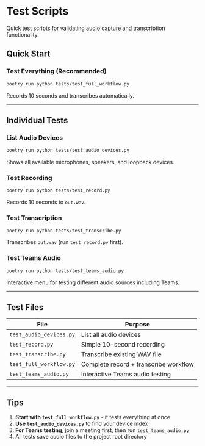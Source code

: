 # Test Scripts

Quick test scripts for validating audio capture and transcription functionality.

## Quick Start

### Test Everything (Recommended)
```bash
poetry run python tests/test_full_workflow.py
```
Records 10 seconds and transcribes automatically.

---

## Individual Tests

### List Audio Devices
```bash
poetry run python tests/test_audio_devices.py
```
Shows all available microphones, speakers, and loopback devices.

### Test Recording
```bash
poetry run python tests/test_record.py
```
Records 10 seconds to `out.wav`.

### Test Transcription
```bash
poetry run python tests/test_transcribe.py
```
Transcribes `out.wav` (run `test_record.py` first).

### Test Teams Audio
```bash
poetry run python tests/test_teams_audio.py
```
Interactive menu for testing different audio sources including Teams.

---

## Test Files

| File | Purpose |
|------|---------|
| `test_audio_devices.py` | List all audio devices |
| `test_record.py` | Simple 10-second recording |
| `test_transcribe.py` | Transcribe existing WAV file |
| `test_full_workflow.py` | Complete record + transcribe workflow |
| `test_teams_audio.py` | Interactive Teams audio testing |

---

## Tips

1. **Start with `test_full_workflow.py`** - it tests everything at once
2. **Use `test_audio_devices.py`** to find your device index
3. **For Teams testing**, join a meeting first, then run `test_teams_audio.py`
4. All tests save audio files to the project root directory
